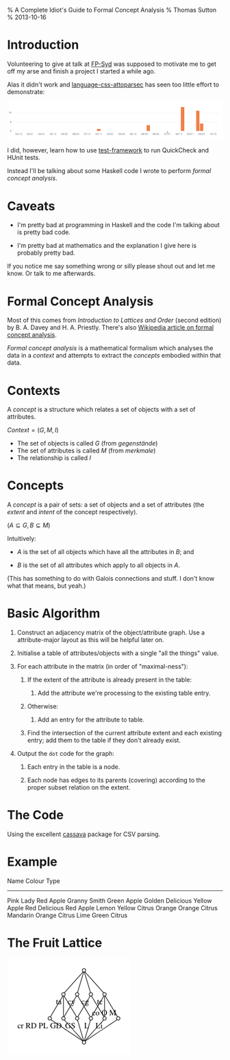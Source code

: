 % A Complete Idiot's Guide to Formal Concept Analysis
% Thomas Sutton
% 2013-10-16

# Introduction

Volunteering to give at talk at [FP-Syd][] was supposed to motivate me
to get off my arse and finish a project I started a while ago.

Alas it didn't work and [language-css-attoparsec][] has seen too
little effort to demonstrate:

![](images/language-css-attoparsec.png)

[FP-Syd]: http://fp-syd.ouroborus.net
[language-css-attoparsec]: https://github.com/thsutton/language-css-attoparsec

I did, however, learn how to use [test-framework][] to run QuickCheck
and HUnit tests.

[test-framework]: http://hackage.haskell.org/package/test-framework

Instead I'll be talking about some Haskell code I wrote to perform
*formal concept analysis*.

# Caveats

- I'm pretty bad at programming in Haskell and the code I'm talking about
is pretty bad code.

- I'm pretty bad at mathematics and the explanation I give here is
probably pretty bad.

If you notice me say something wrong or silly please shout out and let
me know. Or talk to me afterwards.

# Formal Concept Analysis

Most of this comes from *Introduction to Lattices and Order* (second
edition) by B. A. Davey and H. A. Priestly. There's also
[Wikipedia article on formal concept analysis][wiki].

[wiki]: http://en.wikipedia.org/wiki/Formal_concept_analysis

*Formal concept analysis* is a mathematical formalism which analyses
the data in a *context* and attempts to extract the *concepts*
embodied within that data.

# Contexts

A *concept* is a structure which relates a set of objects with a set
of attributes.

$Context = (G, M, I)$

- The set of objects is called $G$ (from *gegenstände*)
- The set of attributes is called $M$ (from *merkmale*)
- The relationship is called $I$

# Concepts

A *concept* is a pair of sets: a set of objects and a set of
attributes (the *extent* and *intent* of the concept respectively).

$(A \subseteq G , B \subseteq M)$

Intuitively: 

- $A$ is the set of all objects which have all the attributes in $B$;
  and

- $B$ is the set of all attributes which apply to all objects in $A$.

(This has something to do with Galois connections and stuff. I don't
know what that means, but yeah.)

# Basic Algorithm

1. Construct an adjacency matrix of the object/attribute graph. Use a
attribute-major layout as this will be helpful later on.
   
2. Initialise a table of attributes/objects with a single "all the
things" value.

3. For each attribute in the matrix (in order of "maximal-ness"):

    1. If the extent of the attribute is already present in the table:

        1. Add the attribute we're processing to the existing table
        entry.

    2. Otherwise:

        1. Add an entry for the attribute to table.
	
	2. Find the intersection of the current attribute extent and
	each existing entry; add them to the table if they don't
	already exist.

4. Output the `dot` code for the graph:

    1. Each entry in the table is a node.

    2. Each node has edges to its parents (covering) according to the
    proper subset relation on the extent.

# The Code

Using the excellent [cassava][] package for CSV parsing.

[cassava]: http://hackage.haskell.org/package/cassava

# Example

Name               Colour   Type
-----------------  -------  -----
Pink Lady          Red      Apple
Granny Smith       Green    Apple
Golden Delicious   Yellow   Apple
Red Delicious      Red      Apple
Lemon              Yellow   Citrus
Orange             Orange   Citrus
Mandarin           Orange   Citrus
Lime               Green    Citrus

# The Fruit Lattice

![](../example/fruit.png)

